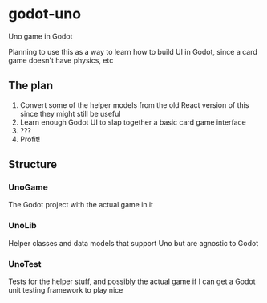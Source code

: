 # godot-uno
Uno game in Godot

Planning to use this as a way to learn how to build UI in Godot, since a card game doesn't have physics, etc

## The plan

1. Convert some of the helper models from the old React version of this since they might still be useful
2. Learn enough Godot UI to slap together a basic card game interface
3. ???
4. Profit!

## Structure

### UnoGame

The Godot project with the actual game in it

### UnoLib

Helper classes and data models that support Uno but are agnostic to Godot

### UnoTest

Tests for the helper stuff, and possibly the actual game if I can get a Godot unit testing framework to play nice
